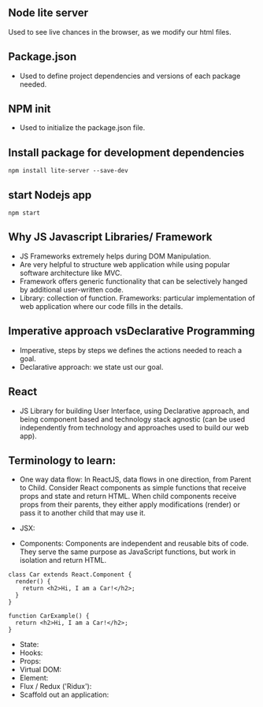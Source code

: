 ##  Node lite server
Used to see live chances in the browser, as we modify our html files. 
## Package.json
* Used to define project dependencies and versions of each package needed.

## NPM init
* Used to initialize the package.json file.

## Install package for development dependencies

```npm install lite-server --save-dev```

## start Nodejs app
```npm start```

## Why JS Javascript Libraries/ Framework

* JS Frameworks extremely helps during DOM Manipulation. 
* Are very helpful to structure web application while using popular software architecture like MVC. 
* Framework offers generic functionality that can be selectively hanged by additional user-written code.
* Library: collection of function.
Frameworks: particular implementation of web application where our code fills in the details. 

## Imperative approach vsDeclarative Programming
* Imperative, steps by steps we defines the actions needed to reach a goal.
* Declarative approach: we state ust our goal. 

## React
* JS Library for building User Interface, using Declarative approach, and being component based and technology stack agnostic (can be used independently from technology and approaches used to build our web app).


## Terminology to learn:
* One way data flow:
In ReactJS, data flows in one direction, from Parent to Child. Consider React components as simple functions that receive props and state and return HTML. When child components receive props from their parents, they either apply modifications (render) or pass it to another child that may use it.


* JSX:

* Components: Components are independent and reusable bits of code. They serve the same purpose as JavaScript functions, but work in isolation and return HTML.
```
class Car extends React.Component {
  render() {
    return <h2>Hi, I am a Car!</h2>;
  }
}

function CarExample() {
  return <h2>Hi, I am a Car!</h2>;
}
```

* State:
* Hooks:
* Props:
* Virtual DOM:
* Element:
* Flux / Redux ('Ridux'):
* Scaffold out an application: 

